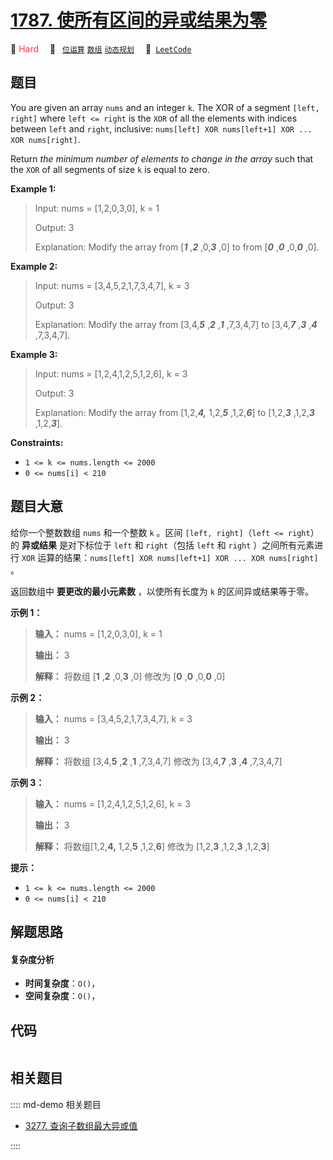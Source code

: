 # [1787. 使所有区间的异或结果为零](https://leetcode.com/problems/make-the-xor-of-all-segments-equal-to-zero)

🔴 <font color=#ff334b>Hard</font>&emsp; 🔖&ensp; [`位运算`](/leetcode/outline/tag/bit-manipulation.md) [`数组`](/leetcode/outline/tag/array.md) [`动态规划`](/leetcode/outline/tag/dynamic-programming.md)&emsp; 🔗&ensp;[`LeetCode`](https://leetcode.com/problems/make-the-xor-of-all-segments-equal-to-zero)


## 题目

You are given an array `nums`​​​ and an integer `k`​​​​​. The XOR of a segment
`[left, right]` where `left <= right` is the `XOR` of all the elements with
indices between `left` and `right`, inclusive: `nums[left] XOR nums[left+1]
XOR ... XOR nums[right]`.

Return _the minimum number of elements to change in the array_ such that the
`XOR` of all segments of size `k`​​​​​​ is equal to zero.



**Example 1:**

> Input: nums = [1,2,0,3,0], k = 1
> 
> Output: 3
> 
> Explanation: Modify the array from [_**1**_ ,_**2**_ ,0,_**3**_ ,0] to from [_**0**_ ,_**0**_ ,0,_**0**_ ,0].

**Example 2:**

> Input: nums = [3,4,5,2,1,7,3,4,7], k = 3
> 
> Output: 3
> 
> Explanation: Modify the array from [3,4,**_5_** ,**_2_** ,**_1_** ,7,3,4,7] to [3,4,**_7_** ,**_3_** ,**_4_** ,7,3,4,7].

**Example 3:**

> Input: nums = [1,2,4,1,2,5,1,2,6], k = 3
> 
> Output: 3
> 
> Explanation: Modify the array from [1,2,**_4,_** 1,2,**_5_** ,1,2,**_6_**] to [1,2,**_3_** ,1,2,**_3_** ,1,2,**_3_**].



**Constraints:**

  * `1 <= k <= nums.length <= 2000`
  * `​​​​​​0 <= nums[i] < 210`


## 题目大意

给你一个整数数组 `nums`​​​ 和一个整数 `k`​​​​​ 。区间 `[left, right]`（`left <= right`）的
**异或结果** 是对下标位于 `left` 和 `right`（包括 `left` 和 `right` ）之间所有元素进行 `XOR`
运算的结果：`nums[left] XOR nums[left+1] XOR ... XOR nums[right]` 。

返回数组中 **要更改的最小元素数** ，以使所有长度为 `k` 的区间异或结果等于零。

**示例 1：**

> 
> 
> 
> 
> 
> **输入：** nums = [1,2,0,3,0], k = 1
> 
> **输出：** 3
> 
> **解释：** 将数组 [**1** ,**2** ,0,**3** ,0] 修改为 [**0** ,**0** ,0,**0** ,0]
> 
> 

**示例 2：**

> 
> 
> 
> 
> 
> **输入：** nums = [3,4,5,2,1,7,3,4,7], k = 3
> 
> **输出：** 3
> 
> **解释：** 将数组 [3,4,**5** ,**2** ,**1** ,7,3,4,7] 修改为 [3,4,**7** ,**3** ,**4** ,7,3,4,7]
> 
> 

**示例 3：**

> 
> 
> 
> 
> 
> **输入：** nums = [1,2,4,1,2,5,1,2,6], k = 3
> 
> **输出：** 3
> 
> **解释：** 将数组[1,2,**4,** 1,2,**5** ,1,2,**6**] 修改为 [1,2,**3** ,1,2,**3** ,1,2,**3**]

**提示：**

  * `1 <= k <= nums.length <= 2000`
  * `​​​​​​0 <= nums[i] < 210`


## 解题思路

#### 复杂度分析

- **时间复杂度**：`O()`，
- **空间复杂度**：`O()`，

## 代码

```javascript

```

## 相关题目

:::: md-demo 相关题目
- [3277. 查询子数组最大异或值](https://leetcode.com/problems/maximum-xor-score-subarray-queries)

::::
